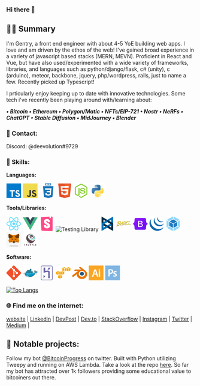 ### Hi there 👋

## 👨‍💻 Summary
I'm Gentry, a front end engineer with about 4-5 YoE building web apps. I love and am driven by the ethos of the web! I've gained broad experience in a variety of javascript based stacks (MERN, MEVN). Proficient in React and Vue, but have also used/experimented with a wide variety of frameworks, libraries, and languages such as python/django/flask, c# (unity), c (arduino), meteor, backbone, jquery, php/wordpress, rails, just to name a few. Recently picked up Typescript! 

I prticularly enjoy keeping up to date with innovative technologies. Some tech i've recently been playing around with/learning about:

***• Bitcoin • Ethereum • Polygon/Matic • NFTs/EIP-721 • Nostr • NeRFs • ChatGPT • Stable Diffusion • MidJourney • Blender***

### 🔔 Contact:

Discord: @deevolution#9729

### 🧰 Skills:

**Languages:**
<p align="left">
  <img src="https://github.com/devicons/devicon/blob/master/icons/typescript/typescript-original.svg" title="Typescript" alt="Typescript" width="40" height="40"/></a>
  <img src="https://github.com/devicons/devicon/blob/master/icons/javascript/javascript-original.svg" title="Javascript" alt="Javascript" width="40" height="40"/>&nbsp; 
  <img src="https://github.com/devicons/devicon/blob/master/icons/css3/css3-plain-wordmark.svg" title="CSS3" alt="CSS" width="40" height="40"/></a>
  <img src="https://github.com/devicons/devicon/blob/master/icons/html5/html5-original.svg" title="HTML5" alt="HTML5" width="40" height="40"/></a>
  <img src="https://github.com/devicons/devicon/blob/master/icons/nodejs/nodejs-original.svg" title="Node" alt="Node" width="40" height="40"/></a>
  <img src="https://github.com/devicons/devicon/blob/master/icons/python/python-original.svg" title="Python" alt="Python" width="40" height="40"/></a>
  <img
</p>

**Tools/Libraries:**
<p align="left">
  <img src="https://github.com/devicons/devicon/blob/master/icons/react/react-original.svg" title="React" alt="React" width="40" height="40"/></a>
  <img src="https://github.com/devicons/devicon/blob/master/icons/vuejs/vuejs-original.svg" title="Vue" alt="Vue" width="40" height="40"/></a>
  <img src="https://github.com/devicons/devicon/blob/master/icons/storybook/storybook-original.svg" title="Storybook" alt="Storybook" width="40" height="40"/></a>
  <img src="https://testing-library.com/img/logo-large.png" title="Testing Library" alt="Testing Library" width="40" height="40"/></a>
  <img src="https://github.com/devicons/devicon/blob/master/icons/backbonejs/backbonejs-original.svg" title="Backbone" alt="Backbone" width="40" height="40"/></a>
  <img src="https://raw.githubusercontent.com/devicons/devicon/master/icons/babel/babel-original.svg" alt="Babel" width="40" height="40"/></a> 
  <img src="https://raw.githubusercontent.com/devicons/devicon/master/icons/bootstrap/bootstrap-original.svg" alt="Bootstrap" width="40" height="40"/></a>
  <img src="https://github.com/devicons/devicon/blob/master/icons/jquery/jquery-original.svg" title="jQuery" alt="jQuery" width="40" height="40"/></a>
  <img src="https://github.com/devicons/devicon/blob/master/icons/webpack/webpack-original.svg" title="Webpack" alt="Webpack" width="40" height="40"/></a>
  <img src="https://raw.githubusercontent.com/kroim/profile/master/icons/icon_metamask.png" alt="Metamask" width="40" height="40"/></a>
  <img src="https://raw.githubusercontent.com/kroim/profile/master/icons/icon_truffle.png" alt="Truffle" width="40" height="40"/></a>
</p>

**Software:**
<p align="left">
  <img src="https://github.com/devicons/devicon/blob/master/icons/git/git-original.svg" title="git" alt="git" width="40" height="40"/></a>
  <img src="https://github.com/devicons/devicon/blob/master/icons/docker/docker-original.svg" alt="Docker" width="40" height="40"/></a>
  <img src="https://github.com/devicons/devicon/blob/master/icons/heroku/heroku-original.svg" title="Heroku" alt="Heroku" width="40" height="40"/></a>
  <img src="https://github.com/devicons/devicon/blob/master/icons/amazonwebservices/amazonwebservices-original.svg" title="AWS" alt="AWS" width="40" height="40"/></a>
  <img src="https://github.com/devicons/devicon/blob/master/icons/blender/blender-original.svg" title="Blender" alt="Blender" width="40" height="40"/></a>
  <img src="https://github.com/devicons/devicon/blob/master/icons/illustrator/illustrator-plain.svg" title="Illustrator" alt="Illustrator" width="40" height="40"/></a>
  <img src="https://github.com/devicons/devicon/blob/master/icons/photoshop/photoshop-plain.svg" title="Photoshop" alt="Photoshop" width="40" height="40"/></a>
</p>

[![Top Langs](https://github-readme-stats.vercel.app/api/top-langs/?username=deevolutionism)](https://github.com/anuraghazra/github-readme-stats)

### 🌐 Find me on the internet:

[website](https://portfolio.gentrydemchak.com) |
[Linkedin](https://linkedin.com/in/gentry-demchak) |
[DevPost](https://devpost.com/deevolutionism) |
[Dev.to](https://dev.to/deevolutionism) |
[StackOverflow](https://stackoverflow.com/users/4271729/deevolution) |
[Instagram](https://instagram.com/deevolutionism) |
[Twitter](https://twitter.com/demchak17) |
[Medium](https://medium.com/@deevolutionism) |

## 🚀 Notable projects:

Follow my bot [@BitcoinProgress](https://twitter.com/BitcoinProgress) on twitter. Built with Python utilizing Tweepy and running on AWS Lambda. Take a look at the repo [here](https://github.com/deevolutionism/bitcoin-halving-progress-bar). So far my bot has attracted over 1k followers providing some educational value to bitcoiners out there.
